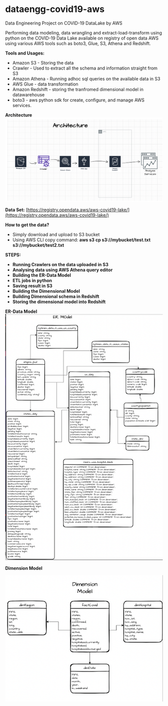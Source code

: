 # dataengg-covid19-aws

Data Engineering Project on COVID-19 DataLake by AWS

Performing data modeling, data wrangling and extract-load-transform using python on the COVID-19 Data Lake available on registry of open data AWS using various AWS tools such as boto3, Glue, S3, Athena and Redshift.

**Tools and Usages:**
* Amazon S3 - Storing the data
* Crawler - Used to extract all the schema and information straight from S3
* Amazon Athena - Running adhoc sql queries on the available data in S3
* AWS Glue - data transformation
* Amazon Redshift - storing the tranfromed dimensional model in datawarehouse 
* boto3 - aws python sdk for create, configure, and manage AWS services.

**Architecture**
<img src="architecture.png">

**Data Set:**
[https://registry.opendata.aws/aws-covid19-lake/](https://registry.opendata.aws/aws-covid19-lake/)

**How to get the data?**
* Simply download and upload to S3 bucket
* Using AWS CLI copy command: **aws s3 cp s3://mybucket/test.txt s3://mybucket/test2.txt**

**STEPS:**

* **Running Crawlers on the data uploaded in S3**
* **Analysing data using AWS Athena query editor**
* **Building the ER-Data Model**
* **ETL jobs in python**
* **Saving result in S3**
* **Building the Dimensional Model**
* **Building Dimensional schema in Redshift**
* **Storing the dimensional model into Redshift**

**ER-Data Model**
<img src="ER Model.png">

**Dimension Model**

<img src="Star Schema Model.png">
